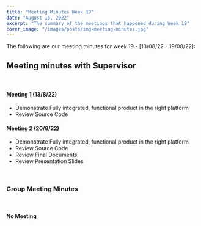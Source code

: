 ```yaml
---
title: "Meeting Minutes Week 19"
date: "August 15, 2022"
excerpt: "The summary of the meetings that happened during Week 19"
cover_image: "/images/posts/img-meeting-minutes.jpg"
---
```


The following are our meeting minutes for week 19 - [13/08/22 - 19/08/22]:

## Meeting minutes with Supervisor

<br/>

#### Meeting 1 (13/8/22)

- Demonstrate Fully integrated, functional product in the right platform
- Review Source Code

#### Meeting 2 (20/8/22)

- Demonstrate Fully integrated, functional product in the right platform
- Review Source Code
- Review Final Documents
- Review Presentation Slides

<br/>

### Group Meeting Minutes

<br/>

#### No Meeting
